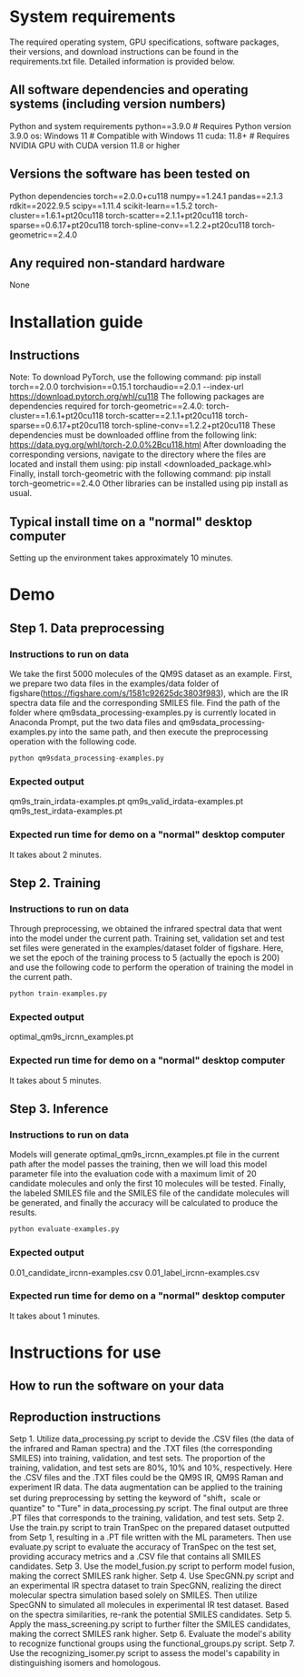 # System requirements

The required operating system, GPU specifications, software packages, their versions, and download instructions can be found in the requirements.txt file.  Detailed information is provided below.

## All software dependencies and operating systems (including version numbers)

Python and system requirements
python==3.9.0  # Requires Python version 3.9.0
os: Windows 11  # Compatible with Windows 11
cuda: 11.8+  # Requires NVIDIA GPU with CUDA version 11.8 or higher

## Versions the software has been tested on

Python dependencies
torch==2.0.0+cu118
numpy==1.24.1
pandas==2.1.3
rdkit==2022.9.5
scipy==1.11.4
scikit-learn==1.5.2
torch-cluster==1.6.1+pt20cu118
torch-scatter==2.1.1+pt20cu118
torch-sparse==0.6.17+pt20cu118
torch-spline-conv==1.2.2+pt20cu118
torch-geometric==2.4.0

## Any required non-standard hardware

None

# Installation guide

## Instructions

Note: To download PyTorch, use the following command:
pip install torch==2.0.0 torchvision==0.15.1 torchaudio==2.0.1 --index-url https://download.pytorch.org/whl/cu118
The following packages are dependencies required for torch-geometric==2.4.0:
torch-cluster==1.6.1+pt20cu118
torch-scatter==2.1.1+pt20cu118
torch-sparse==0.6.17+pt20cu118
torch-spline-conv==1.2.2+pt20cu118
These dependencies must be downloaded offline from the following link: 
https://data.pyg.org/whl/torch-2.0.0%2Bcu118.html 
After downloading the corresponding versions, navigate to the directory where the files are located and install them using:
pip install <downloaded_package.whl>
Finally, install torch-geometric with the following command:
pip install torch-geometric==2.4.0
Other libraries can be installed using pip install as usual.

## Typical install time on a "normal" desktop computer

Setting up the environment takes approximately 10 minutes.

# Demo

## Step 1. Data preprocessing

### Instructions to run on data

We take the first 5000 molecules of the QM9S dataset as an example. First, we prepare two data files in the examples/data folder of figshare(https://figshare.com/s/1581c92625dc3803f983), which are the IR spectra data file and the corresponding SMILES file. Find the path of the folder where qm9sdata_processing-examples.py is currently located in Anaconda Prompt, put the two data files and qm9sdata_processing-examples.py into the same path, and then execute the preprocessing operation with the following code.

```python
python qm9sdata_processing-examples.py
```

### Expected output

qm9s_train_irdata-examples.pt
qm9s_valid_irdata-examples.pt
qm9s_test_irdata-examples.pt

### Expected run time for demo on a "normal" desktop computer

It takes about 2 minutes.

## Step 2. Training

### Instructions to run on data

Through preprocessing, we obtained the infrared spectral data that went into the model under the current path. Training set, validation set and test set files were generated in the examples/dataset folder of figshare. Here, we set the epoch of the training process to 5 (actually the epoch is 200) and use the following code to perform the operation of training the model in the current path.

```python
python train-examples.py
```

### Expected output

optimal_qm9s_ircnn_examples.pt

### Expected run time for demo on a "normal" desktop computer

It takes about 5 minutes.

## Step 3. Inference

### Instructions to run on data

Models will generate optimal_qm9s_ircnn_examples.pt file in the current path after the model passes the training, then we will load this model parameter file into the evaluation code with a maximum limit of 20 candidate molecules and only the first 10 molecules will be tested. Finally, the labeled SMILES file and the SMILES file of the candidate molecules will be generated, and finally the accuracy will be calculated to produce the results. 

```python
python evaluate-examples.py
```

### Expected output

0.01_candidate_ircnn-examples.csv
0.01_label_ircnn-examples.csv

### Expected run time for demo on a "normal" desktop computer

It takes about 1 minutes.

# Instructions for use

## How to run the software on your data

## Reproduction instructions

Setp 1. Utilize data_processing.py script to devide the .CSV files (the data of the infrared and Raman spectra) and the .TXT files (the corresponding SMILES) into training, validation, and test sets. The proportion of the training, validation, and test sets are 80%, 10% and 10%, respectively. Here the .CSV files and the .TXT files could be the QM9S IR, QM9S Raman and experiment IR data. The data augmentation can be applied to the training set during preprocessing by setting the keyword of "shift，scale or quantize" to "Ture" in data_processing.py script. The final output are three .PT files that corresponds to the training, validation, and test sets.
Setp 2. Use the train.py script to train TranSpec on the prepared dataset outputted from Setp 1, resulting in a .PT file written with the ML parameters. Then use evaluate.py script to evaluate the accuracy of TranSpec on the test set, providing accuracy metrics and a .CSV file that contains all SMILES candidates.
Setp 3. Use the model_fusion.py script to perform model fusion, making the correct SMILES rank higher.
Setp 4. Use SpecGNN.py script and an experimental IR spectra dataset to train SpecGNN, realizing the direct molecular spectra simulation based solely on SMILES. Then utilize SpecGNN to simulated all molecules in experimental IR test dataset. Based on the spectra similarities, re-rank the potential SMILES candidates.
Setp 5. Apply the mass_screening.py script to further filter the SMILES candidates, making the correct SMILES rank higher.
Setp 6. Evaluate the model's ability to recognize functional groups using the functional_groups.py script.
Setp 7. Use the recognizing_isomer.py script to assess the model's capability in distinguishing isomers and homologous.










